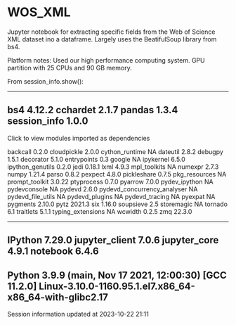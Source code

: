 # WOS_XML
Jupyter notebook for extracting specific fields from the Web of Science XML dataset ino a dataframe. Largely uses the BeatifulSoup library from bs4.

Platform notes: Used our high performance computing system. GPU partition with 25 CPUs and 90 GB memory.

From session_info.show():

-----
bs4                 4.12.2
cchardet            2.1.7
pandas              1.3.4
session_info        1.0.0
-----

Click to view modules imported as dependencies

backcall                    0.2.0
cloudpickle                 2.0.0
cython_runtime              NA
dateutil                    2.8.2
debugpy                     1.5.1
decorator                   5.1.0
entrypoints                 0.3
google                      NA
ipykernel                   6.5.0
ipython_genutils            0.2.0
jedi                        0.18.1
lxml                        4.9.3
mpl_toolkits                NA
numexpr                     2.7.3
numpy                       1.21.4
parso                       0.8.2
pexpect                     4.8.0
pickleshare                 0.7.5
pkg_resources               NA
prompt_toolkit              3.0.22
ptyprocess                  0.7.0
pyarrow                     7.0.0
pydev_ipython               NA
pydevconsole                NA
pydevd                      2.6.0
pydevd_concurrency_analyser NA
pydevd_file_utils           NA
pydevd_plugins              NA
pydevd_tracing              NA
pyexpat                     NA
pygments                    2.10.0
pytz                        2021.3
six                         1.16.0
soupsieve                   2.5
storemagic                  NA
tornado                     6.1
traitlets                   5.1.1
typing_extensions           NA
wcwidth                     0.2.5
zmq                         22.3.0

-----
IPython             7.29.0
jupyter_client      7.0.6
jupyter_core        4.9.1
notebook            6.4.6
-----
Python 3.9.9 (main, Nov 17 2021, 12:00:30) [GCC 11.2.0]
Linux-3.10.0-1160.95.1.el7.x86_64-x86_64-with-glibc2.17
-----
Session information updated at 2023-10-22 21:11

